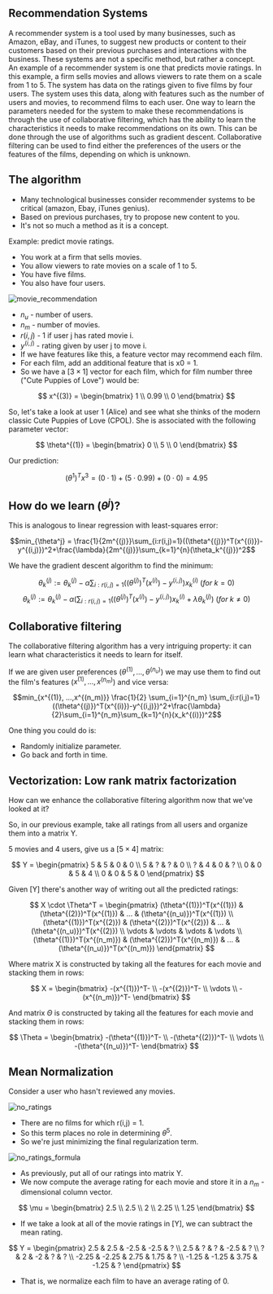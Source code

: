 ## Recommendation Systems

A recommender system is a tool used by many businesses, such as Amazon, eBay, and iTunes, to suggest new products or content to their customers based on their previous purchases and interactions with the business. These systems are not a specific method, but rather a concept. An example of a recommender system is one that predicts movie ratings. In this example, a firm sells movies and allows viewers to rate them on a scale from 1 to 5. The system has data on the ratings given to five films by four users. The system uses this data, along with features such as the number of users and movies, to recommend films to each user. One way to learn the parameters needed for the system to make these recommendations is through the use of collaborative filtering, which has the ability to learn the characteristics it needs to make recommendations on its own. This can be done through the use of algorithms such as gradient descent. Collaborative filtering can be used to find either the preferences of the users or the features of the films, depending on which is unknown.

## The algorithm
* Many technological businesses consider recommender systems to be critical (amazon, Ebay, iTunes genius).
* Based on previous purchases, try to propose new content to you.
* It's not so much a method as it is a concept.

Example: predict movie ratings.

* You work at a firm that sells movies.
* You allow viewers to rate movies on a scale of 1 to 5.
* You have five films.
* You also have four users.

![movie_recommendation](https://github.com/djeada/Stanford-Machine-Learning/blob/main/slides/resources/movie_recommendation.png)

* $n_u$ - number of users.
* $n_m$ - number of movies.
* $r(i,j)$ -  1 if user j has rated movie i.
*  $y^{(i,j)}$ - rating given by user j to move i.
* If we have features like this, a feature vector may recommend each film.
* For each film, add an additional feature that is x0 = 1.
* So we have a $[3 \times 1]$ vector for each film, which for film number three ("Cute Puppies of Love") would be:

$$
  x^{(3)} = \begin{bmatrix}
    1    \\
    0.99 \\
    0
  \end{bmatrix}
$$

So, let's take a look at user 1 (Alice) and see what she thinks of the modern classic Cute Puppies of Love (CPOL). She is associated with the following parameter vector:

$$
  \theta^{(1)} = \begin{bmatrix}
    0 \\
    5 \\
    0
  \end{bmatrix}
$$

Our prediction:

$$(\theta^1)^Tx^3 = (0\cdot1)+(5\cdot0.99)+(0\cdot0)=4.95$$

## How do we learn $(\theta^j)$?

This is analogous to linear regression with least-squares error:

$$min_{\theta^j} = \frac{1}{2m^{(j)}}\sum_{i:r(i,j)=1}((\theta^{(j)})^T(x^{(i)})-y^{(i,j)})^2+\frac{\lambda}{2m^{(j)}}\sum_{k=1}^{n}(\theta_k^{(j)})^2$$

We have the gradient descent algorithm to find the minimum:

$$\theta_k^{(j)} := \theta_k^{(j)}-\alpha \sum_{i:r(i,j)=1}((\theta^{(j)})^T(x^{(i)})-y^{(i,j)})x_k^{(i)}\ (for\ k=0)$$
$$\theta_k^{(j)} := \theta_k^{(j)}-\alpha( \sum_{i:r(i,j)=1}((\theta^{(j)})^T(x^{(i)})-y^{(i,j)})x_k^{(i)} + \lambda \theta_k^{(j)})\ (for\ k\neq0)$$

## Collaborative filtering
The collaborative filtering algorithm has a very intriguing property: it can learn what characteristics it needs to learn for itself.


If we are given user preferences ($\theta^{(1)}, ...,\theta^{(n_u)}$) we may use them to find out the film's features ($x^{(1)}, ...,x^{(n_m)}$) and vice versa:

$$min_{x^{(1)}, ...,x^{(n_m)}} \frac{1}{2} \sum_{i=1}^{n_m} \sum_{i:r(i,j)=1}((\theta^{(j)})^T(x^{(i)})-y^{(i,j)})^2+\frac{\lambda}{2}\sum_{i=1}^{n_m}\sum_{k=1}^{n}(x_k^{(i)})^2$$

One thing you could do is:

* Randomly initialize parameter.
* Go back and forth in time.


## Vectorization: Low rank matrix factorization

How can we enhance the collaborative filtering algorithm now that we've looked at it?


So, in our previous example, take all ratings from all users and organize them into a matrix Y.


5 movies and 4 users, give us a $[5 \times 4]$ matrix:

$$
  Y =
  \begin{pmatrix}
    5 & 5 & 0 & 0 \\
    5 & ? & ? & 0 \\
    ? & 4 & 0 & ? \\
    0 & 0 & 5 & 4 \\
    0 & 0 & 5 & 0
  \end{pmatrix}
$$


Given [Y] there's another way of writing out all the predicted ratings:

$$
  X \cdot \Theta^T =
  \begin{pmatrix}
    (\theta^{(1)})^T(x^{(1)})   & (\theta^{(2)})^T(x^{(1)})   & ...    & (\theta^{(n_u)})^T(x^{(1)})   \\
    (\theta^{(1)})^T(x^{(2)})   & (\theta^{(2)})^T(x^{(2)})   & ...    & (\theta^{(n_u)})^T(x^{(2)})   \\
    \vdots                      & \vdots                      & \vdots & \vdots                        \\
    (\theta^{(1)})^T(x^{(n_m)}) & (\theta^{(2)})^T(x^{(n_m)}) & ...    & (\theta^{(n_u)})^T(x^{(n_m)})
  \end{pmatrix}
$$


Where matrix X is constructed by taking all the features for each movie and stacking them in rows:

$$
  X = \begin{bmatrix}
    -(x^{(1)})^T-   \\
    -(x^{(2)})^T-   \\
    \vdots          \\
    -(x^{(n_m)})^T-
  \end{bmatrix}
$$

And matrix $\Theta$ is constructed by taking all the features for each movie and stacking them in rows:

$$
  \Theta = \begin{bmatrix}
    -(\theta^{(1)})^T-   \\
    -(\theta^{(2)})^T-   \\
    \vdots               \\
    -(\theta^{(n_u)})^T-
  \end{bmatrix}
$$

## Mean Normalization

Consider a user who hasn't reviewed any movies.

![no_ratings](https://github.com/djeada/Stanford-Machine-Learning/blob/main/slides/resources/no_ratings.png)

* There are no films for which r(i,j) = 1.
* So this term places no role in determining $\theta^5$.
* So we're just minimizing the final regularization term.


![no_ratings_formula](https://github.com/djeada/Stanford-Machine-Learning/blob/main/slides/resources/no_ratings_formula.png)

* As previously, put all of our ratings into matrix Y.
* We now compute the average rating for each movie and store it in a $n_m$ - dimensional column vector.

$$
  \mu = \begin{bmatrix}
    2.5  \\
    2.5  \\
    2    \\
    2.25 \\
    1.25
  \end{bmatrix}
$$

* If we take a look at all of the movie ratings in [Y], we can subtract the mean rating.

$$
  Y =
  \begin{pmatrix}
    2.5   & 2.5   & -2.5 & -2.5  & ? \\
    2.5   & ?     & ?    & -2.5  & ? \\
    ?     & 2     & -2   & ?     & ? \\
    -2.25 & -2.25 & 2.75 & 1.75  & ? \\
    -1.25 & -1.25 & 3.75 & -1.25 & ?
  \end{pmatrix}
$$

* That is, we normalize each film to have an average rating of 0.
